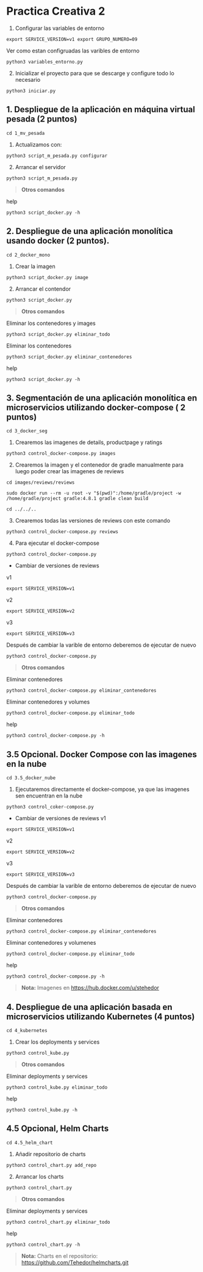 # Practica Creativa 2


1. Configurar las variables de entorno

```
export SERVICE_VERSION=v1 export GRUPO_NUMERO=09
```
Ver como estan configruadas las varibles de entorno
```
python3 variables_entorno.py
```
2. Inicializar el proyecto para que se descarge y configure todo lo necesario
```
python3 iniciar.py
```


## 1. Despliegue de la aplicación en máquina virtual pesada (2 puntos)
```
cd 1_mv_pesada
```
1. Actualizamos con:
```
python3 script_m_pesada.py configurar
```
2. Arrancar el servidor
```
python3 script_m_pesada.py 
```

> **Otros comandos** 

help
```
python3 script_docker.py -h
```

## 2. Despliegue de una aplicación monolítica usando docker (2 puntos).

```
cd 2_docker_mono
```
1. Crear la imagen
```
python3 script_docker.py image
```

2. Arrancar el contendor
```
python3 script_docker.py
```

> **Otros comandos**

Eliminar los contenedores y images
```
python3 script_docker.py eliminar_todo
```
Eliminar los contenedores
```
python3 script_docker.py eliminar_contenedores
```
help
```
python3 script_docker.py -h
```

## 3. Segmentación de una aplicación monolítica en microservicios utilizando docker-compose ( 2 puntos)
```
cd 3_docker_seg
```
1. Crearemos las imagenes de details, productpage y ratings 
```
python3 control_docker-compose.py images
```
2. Crearemos la imagen y el contenedor de gradle manualmente para luego poder crear las imagenes de reviews 
```
cd images/reviews/reviews
```
```
sudo docker run --rm -u root -v "$(pwd)":/home/gradle/project -w /home/gradle/project gradle:4.8.1 gradle clean build
```
```
cd ../../..
```

3. Crearemos todas las versiones de reviews con este comando
```
python3 control_docker-compose.py reviews
```

4. Para ejecutar el docker-compose
```
python3 control_docker-compose.py 
```

+ Cambiar de versiones de reviews
  
v1
```
export SERVICE_VERSION=v1 
```
v2
```
export SERVICE_VERSION=v2
```
v3
```
export SERVICE_VERSION=v3 
```
Después de cambiar la varible de entorno deberemos de ejecutar de nuevo
```
python3 control_docker-compose.py 
```

> **Otros comandos**

Eliminar contenedores
```
python3 control_docker-compose.py eliminar_contenedores
```
Eliminar contenedores y volumes
```
python3 control_docker-compose.py eliminar_todo
```
help
```
python3 control_docker-compose.py -h
```

## 3.5 Opcional. Docker Compose con las imagenes en la nube

```
cd 3.5_docker_nube
```
1. Ejecutaremos directamente el docker-compose, ya que las imagenes sen encuentran en la nube
```
python3 control_coker-compose.py 
```

+ Cambiar de versiones de reviews
v1
```
export SERVICE_VERSION=v1 
```
v2
```
export SERVICE_VERSION=v2
```
v3
```
export SERVICE_VERSION=v3 
```
Después de cambiar la varible de entorno deberemos de ejecutar de nuevo
```
python3 control_docker-compose.py 
```

> **Otros comandos**

Eliminar contenedores
```
python3 control_docker-compose.py eliminar_contenedores
```
Eliminar contenedores y volumenes
```
python3 control_docker-compose.py eliminar_todo
```
help
```
python3 control_docker-compose.py -h
```

> **Nota:** Imagenes en https://hub.docker.com/u/stehedor

## 4. Despliegue de una aplicación basada en microservicios utilizando Kubernetes (4 puntos)
```
cd 4_kubernetes
```
1. Crear los deployments y services
```
python3 control_kube.py
```
> **Otros comandos**

Eliminar deployments y services
```
python3 control_kube.py eliminar_todo
```
help
```
python3 control_kube.py -h
```


## 4.5 Opcional, Helm Charts
```
cd 4.5_helm_chart
```
1. Añadir repositorio de charts
```
python3 control_chart.py add_repo
```
2. Arrancar los charts 
```
python3 control_chart.py
```
> **Otros comandos** 

Eliminar deployments y services
```
python3 control_chart.py eliminar_todo
```
help
```
python3 control_chart.py -h
```

> **Nota:** Charts en el repositorio: https://github.com/Tehedor/helmcharts.git

